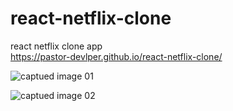 # react-netflix-clone

react netflix clone app <br>
<https://pastor-devlper.github.io/react-netflix-clone/>

![captued image 01](./captured01)

![captued image 02](./captured02)
